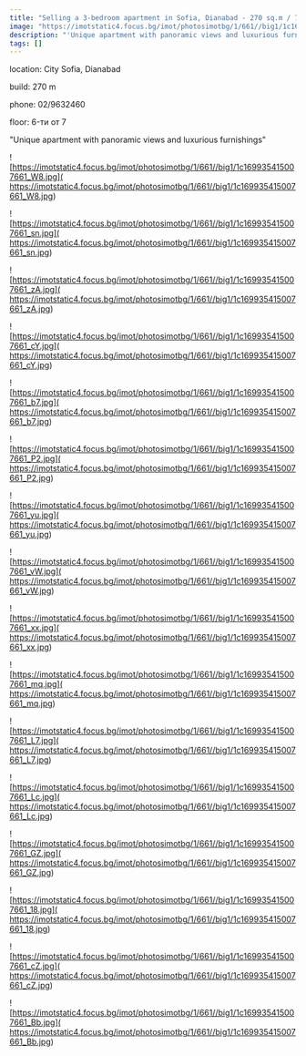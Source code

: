 ```yaml
---
title: "Selling a 3-bedroom apartment in Sofia, Dianabad - 270 sq.m / 730,000 EUR :: imot.bg Advertisement"
image: "https://imotstatic4.focus.bg/imot/photosimotbg/1/661//big1/1c169935415007661_mD.jpg"
description: "'Unique apartment with panoramic views and luxurious furnishings'"
tags: []
---
```


location: City Sofia, Dianabad

build: 270 m

phone: 02/9632460

floor: 6-ти от 7

"Unique apartment with panoramic views and luxurious furnishings"


![https://imotstatic4.focus.bg/imot/photosimotbg/1/661//big1/1c169935415007661_W8.jpg]( https://imotstatic4.focus.bg/imot/photosimotbg/1/661//big1/1c169935415007661_W8.jpg)


![https://imotstatic4.focus.bg/imot/photosimotbg/1/661//big1/1c169935415007661_sn.jpg]( https://imotstatic4.focus.bg/imot/photosimotbg/1/661//big1/1c169935415007661_sn.jpg)


![https://imotstatic4.focus.bg/imot/photosimotbg/1/661//big1/1c169935415007661_zA.jpg]( https://imotstatic4.focus.bg/imot/photosimotbg/1/661//big1/1c169935415007661_zA.jpg)


![https://imotstatic4.focus.bg/imot/photosimotbg/1/661//big1/1c169935415007661_cY.jpg]( https://imotstatic4.focus.bg/imot/photosimotbg/1/661//big1/1c169935415007661_cY.jpg)


![https://imotstatic4.focus.bg/imot/photosimotbg/1/661//big1/1c169935415007661_b7.jpg]( https://imotstatic4.focus.bg/imot/photosimotbg/1/661//big1/1c169935415007661_b7.jpg)


![https://imotstatic4.focus.bg/imot/photosimotbg/1/661//big1/1c169935415007661_P2.jpg]( https://imotstatic4.focus.bg/imot/photosimotbg/1/661//big1/1c169935415007661_P2.jpg)


![https://imotstatic4.focus.bg/imot/photosimotbg/1/661//big1/1c169935415007661_yu.jpg]( https://imotstatic4.focus.bg/imot/photosimotbg/1/661//big1/1c169935415007661_yu.jpg)


![https://imotstatic4.focus.bg/imot/photosimotbg/1/661//big1/1c169935415007661_vW.jpg]( https://imotstatic4.focus.bg/imot/photosimotbg/1/661//big1/1c169935415007661_vW.jpg)


![https://imotstatic4.focus.bg/imot/photosimotbg/1/661//big1/1c169935415007661_xx.jpg]( https://imotstatic4.focus.bg/imot/photosimotbg/1/661//big1/1c169935415007661_xx.jpg)


![https://imotstatic4.focus.bg/imot/photosimotbg/1/661//big1/1c169935415007661_mq.jpg]( https://imotstatic4.focus.bg/imot/photosimotbg/1/661//big1/1c169935415007661_mq.jpg)


![https://imotstatic4.focus.bg/imot/photosimotbg/1/661//big1/1c169935415007661_L7.jpg]( https://imotstatic4.focus.bg/imot/photosimotbg/1/661//big1/1c169935415007661_L7.jpg)


![https://imotstatic4.focus.bg/imot/photosimotbg/1/661//big1/1c169935415007661_Lc.jpg]( https://imotstatic4.focus.bg/imot/photosimotbg/1/661//big1/1c169935415007661_Lc.jpg)


![https://imotstatic4.focus.bg/imot/photosimotbg/1/661//big1/1c169935415007661_GZ.jpg]( https://imotstatic4.focus.bg/imot/photosimotbg/1/661//big1/1c169935415007661_GZ.jpg)


![https://imotstatic4.focus.bg/imot/photosimotbg/1/661//big1/1c169935415007661_18.jpg]( https://imotstatic4.focus.bg/imot/photosimotbg/1/661//big1/1c169935415007661_18.jpg)


![https://imotstatic4.focus.bg/imot/photosimotbg/1/661//big1/1c169935415007661_cZ.jpg]( https://imotstatic4.focus.bg/imot/photosimotbg/1/661//big1/1c169935415007661_cZ.jpg)


![https://imotstatic4.focus.bg/imot/photosimotbg/1/661//big1/1c169935415007661_Bb.jpg]( https://imotstatic4.focus.bg/imot/photosimotbg/1/661//big1/1c169935415007661_Bb.jpg)


